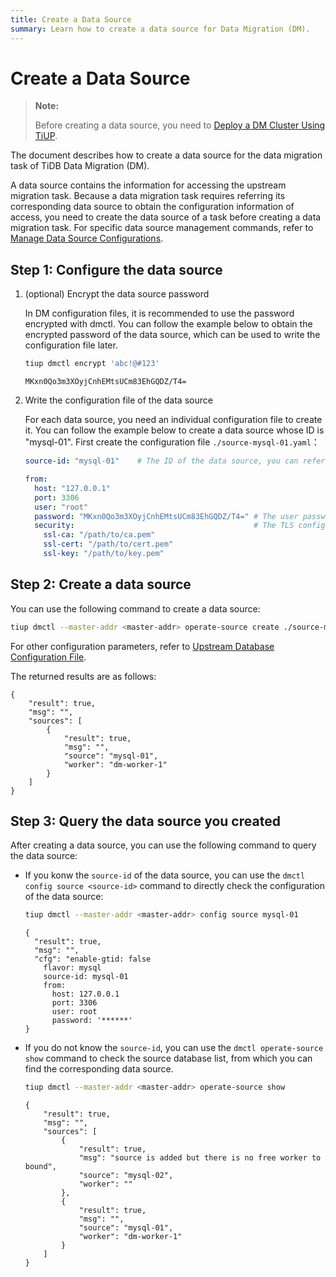 ```yaml
---
title: Create a Data Source
summary: Learn how to create a data source for Data Migration (DM).
---
```


# Create a Data Source

> **Note:**
>
> Before creating a data source, you need to [Deploy a DM Cluster Using TiUP](/dm/deploy-a-dm-cluster-using-tiup.md).

The document describes how to create a data source for the data migration task of TiDB Data Migration (DM).

A data source contains the information for accessing the upstream migration task. Because a data migration task requires referring its corresponding data source to obtain the configuration information of access, you need to create the data source of a task before creating a data migration task. For specific data source management commands, refer to [Manage Data Source Configurations](/dm/dm-manage-source.md).

## Step 1: Configure the data source

1. (optional) Encrypt the data source password

    In DM configuration files, it is recommended to use the password encrypted with dmctl. You can follow the example below to obtain the encrypted password of the data source, which can be used to write the configuration file later.

    
    ```bash
    tiup dmctl encrypt 'abc!@#123'
    ```

    ```
    MKxn0Qo3m3XOyjCnhEMtsUCm83EhGQDZ/T4=
    ```

2. Write the configuration file of the data source

    For each data source, you need an individual configuration file to create it. You can follow the example below to create a data source whose ID is "mysql-01". First create the configuration file `./source-mysql-01.yaml`：

    ```yaml
    source-id: "mysql-01"    # The ID of the data source, you can refer this source-id in the task configuration and dmctl command to associate the corresponding data source.

    from:
      host: "127.0.0.1"
      port: 3306
      user: "root"
      password: "MKxn0Qo3m3XOyjCnhEMtsUCm83EhGQDZ/T4=" # The user password of the upstream data source. It is recommended to use the password encrypted with dmctl.
      security:                                        # The TLS configuration of the upstream data source. If not necessary, it can be deleted.
        ssl-ca: "/path/to/ca.pem"
        ssl-cert: "/path/to/cert.pem"
        ssl-key: "/path/to/key.pem"
    ```

## Step 2: Create a data source

You can use the following command to create a data source:


```bash
tiup dmctl --master-addr <master-addr> operate-source create ./source-mysql-01.yaml
```

For other configuration parameters, refer to [Upstream Database Configuration File](/dm/dm-source-configuration-file.md).

The returned results are as follows:


```
{
    "result": true,
    "msg": "",
    "sources": [
        {
            "result": true,
            "msg": "",
            "source": "mysql-01",
            "worker": "dm-worker-1"
        }
    ]
}
```

## Step 3: Query the data source you created

After creating a data source, you can use the following command to query the data source:

- If you konw the `source-id` of the data source, you can use the `dmctl config source <source-id>` command to directly check the configuration of the data source:

    
    ```bash
    tiup dmctl --master-addr <master-addr> config source mysql-01
    ```

    ```
    {
      "result": true,
      "msg": "",
      "cfg": "enable-gtid: false
        flavor: mysql
        source-id: mysql-01
        from:
          host: 127.0.0.1
          port: 3306
          user: root
          password: '******'
    }
    ```

- If you do not know the `source-id`, you can use the `dmctl operate-source show` command to check the source database list, from which you can find the corresponding data source.

    
    ```bash
    tiup dmctl --master-addr <master-addr> operate-source show
    ```

    ```
    {
        "result": true,
        "msg": "",
        "sources": [
            {
                "result": true,
                "msg": "source is added but there is no free worker to bound",
                "source": "mysql-02",
                "worker": ""
            },
            {
                "result": true,
                "msg": "",
                "source": "mysql-01",
                "worker": "dm-worker-1"
            }
        ]
    }
    ```
